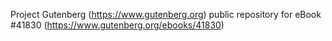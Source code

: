 Project Gutenberg (https://www.gutenberg.org) public repository for eBook #41830 (https://www.gutenberg.org/ebooks/41830)
